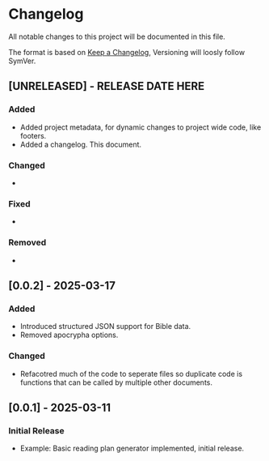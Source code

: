 # Changelog

All notable changes to this project will be documented in this file.

The format is based on [Keep a Changelog](https://keepachangelog.com/en/1.0.0/),
Versioning will loosly follow SymVer.

## [UNRELEASED] - RELEASE DATE HERE
### Added
- Added project metadata, for dynamic changes to project wide code, like footers.
- Added a changelog. This document.

### Changed
-

### Fixed
-

### Removed
-

## [0.0.2] - 2025-03-17
### Added
- Introduced structured JSON support for Bible data.
- Removed apocrypha options. 

### Changed
- Refacotred much of the code to seperate files so duplicate code is functions that
  can be called by multiple other documents.

## [0.0.1] - 2025-03-11
### Initial Release
- Example: Basic reading plan generator implemented, initial release.